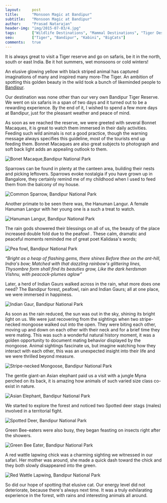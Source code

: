 ```yaml
---
layout:     post
title:      "Monsoon Magic at Bandipur"
subtitle:   "Monsoon Magic at Bandipur"
author:     "Prasad Natarajan"
header-img: "img/2015-07-03/4.jpg"
tags:		["Wildlife Destinations", "Mammal Destinations", "Tiger Destinations", "Bandipur"]
seo: 		["Tiger", "Bandipur", "Kabini", "BigCats"]
comments:   true
---
```


<p>It is always great to visit a Tiger reserve and go on safaris, be it in the north, south or east India. Be it hot summers, wet monsoons or cold winters!</p>

<p>An elusive glowing yellow with black striped animal has captured imaginations of many and inspired many more-The Tiger. An ambition of spotting this golden beauty in the wild took a bunch of likeminded people to <a href="http://www.wilderhood.com/destination/Bandipur">Bandipur</a>.</p>

<p>Our destination was none other than our very own Bandipur Tiger Reserve. We went on six safaris in a span of two days and it turned out to be a rewarding experience. By the end of it, I wished to spend a few more days at Bandipur,  just for the pleasant weather and peace of mind.</p>  

<p>As soon as we reached the reserve, we were greeted with several Bonnet Macaques, it is great to watch them immersed in their daily activities. Feeding such wild animals is not a good practice, though the warning message always specifies this guideline, most of the tourists end up feeding them. Bonnet Macaques are also great subjects to photograph and soft back light adds an appealing outlook to them.</p>

<img src="{{ site.baseurl}}/img/2015-07-03/7.jpg" alt="Bonet Macaque,Bandipur National Park">

<p>Sparrows can be found in plenty at the canteen area, building their nests and picking leftovers. Sparrows evoke nostalgia if you have grown up in Bangalore, they certainly remind me of my childhood when I used to feed them from the balcony of my house.</p>

<img src="{{ site.baseurl}}/img/2015-07-03/8.jpg" alt="Common Sparrow, Bandipur National Park">

<p>Another primate to be seen there was, the Hanuman Langur. A female Hanuman Langur with her young one is a such a treat to watch.</p>  

<img src="{{ site.baseurl}}/img/2015-07-03/9.jpg" alt="Hanuman Langur, Bandipur National Park">

<p>The rain gods showered their blessings on all of us, the beauty of the place increased double fold due to the peafowl . These calm, dramatic and peaceful moments reminded me of  great poet Kalidasa's words;</p> 

<img src="{{ site.baseurl}}/img/2015-07-03/10.jpg" alt="Pea fowl, Bandipur National Park">

<p><em>“Bright as a heap of flashing gems, there shines
Before thee on the ant-hill, Indra's bow;
Matched with that dazzling rainbow's glittering lines,
Thysombre form shall find its beauties grow,
Like the dark herdsman Vishnu, with peacock-plumes aglow”</em></p>

<p>Later, a herd of Indian Gaurs walked across in the rain, what more does one need? The Bandipur forest, peafowl, rain and Indian Gaurs; all at one place, we were immersed in happiness.</p>

<img src="{{ site.baseurl}}/img/2015-07-03/1.jpg" alt="Indian Gaur, Bandipur National Park">

<p>As soon as the rain reduced, the sun was out in the sky, shining its bright light on us. We were just recovering from the sightings when two stripe-necked mongoose walked out into the open. They were biting each other, moving up and down on each other with their neck and for a brief time they were mating.  This was such a wonderful natural history moment, it was a golden opportunity to document mating behavior displayed by the mongoose. Animal sightings fascinate us, but imagine watching how they interact with each other, this was an unexpected insight into their life and we were thrilled beyond measure.</p>

<img src="{{ site.baseurl}}/img/2015-07-03/2.jpg" alt="Stripe-necked Mongoose, Bandipur National Park">

<p>The gentle giant-an Asian elephant  paid us a visit with a jungle Myna perched on its back, it is amazing how animals of such varied size class co-exist in nature.</p> 

<img src="{{ site.baseurl}}/img/2015-07-03/3.jpg" alt="Asian Elephant, Bandipur National Park">

<p>We started to explore the forest and noticed two Spotted deer stags (males) involved in a territorial fight.</p> 

<img src="{{ site.baseurl}}/img/2015-07-03/4.jpg" alt="Spotted Deer, Bandipur National Park">

<p>Green Bee-eaters were also busy, they began feasting on insects right after the showers.</p> 

<img src="{{ site.baseurl}}/img/2015-07-03/5.jpg" alt="Green Bee Eater, Bandipur National Park">
 
<p>A red wattle lapwing chick was a charming sighting we witnessed in our safari. Her mother was around, she  made a quick dash toward the chick and they both slowly disappeared into the green.</p>

<img src="{{ site.baseurl}}/img/2015-07-03/6.jpg" alt="Red Wattle Lapwing, Bandipur National Park">

<p>So did our hope of spotting that elusive cat.  Our energy level did not deteriorate, because there's always next time. It was a truly exhilarating experience in the forest, with rains and interesting animals all around.</p> 



